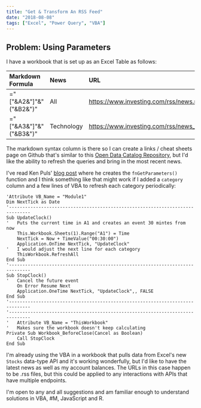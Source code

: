 ```yaml
---
title: "Get & Transform An RSS Feed"
date: "2018-08-08"
tags: ["Excel", "Power Query", "VBA"]
---
```


## Problem: Using Parameters

I have a workbook that is set up as an Excel Table as follows:  

| Markdown Formula       | News       | URL                                        |
| :--------------------- | :--------- | :----------------------------------------- |
| ="["&A2&"]"&"("&B2&")" | All        | https://www.investing.com/rss/news.rss     |
| ="["&A3&"]"&"("&B3&")" | Technology | https://www.investing.com/rss/news_288.rss |

The markdown syntax column is there so I can create a links / cheat sheets page on Github that's similar to this [Open Data Catalog Repository]("https://github.com/axibase/open-data-catalog/tree/master/data-hosts"), but I'd like the ability to refresh the queries and bring in the most recent news.  

I've read Ken Puls' [blog post]("https://www.excelguru.ca/blog/2014/11/26/building-a-parameter-table-for-power-query/") where he creates the `fnGetParameters()` function and I think something like that might work if I added a `category` column and a few lines of VBA to refresh each category periodically:  

```visual-basic
'Attribute VB_Name = "Module1"
Dim NextTick as Date
'------------------------------------------------------------------------------
Sub UpdateClock()
'   Puts the current time in A1 and creates an event 30 mintes from now
    This.Workbook.Sheets(1).Range("A1") = Time
    NextTick = Now + TimeValue("00:30:00")
    Application.OnTime NextTick, "UpdateClock"
'   I would adjust the next line for each category
    ThisWorkbook.RefreshAll
End Sub
'------------------------------------------------------------------------------
Sub StopClock()
'   Cancel the future event
    On Error Resume Next
    Application.OneTime NextTick, "UpdateClock",, FALSE
End Sub
'------------------------------------------------------------------------------
'------------------------------------------------------------------------------
'   Attribute VB_Name = "ThisWorkbook"
'   Makes sure the workbook doesn't keep calculating
Private Sub Workbook_BeforeClose(Cancel as Boolean)
    Call StopClock
End Sub
```  

I'm already using the VBA in a workbook that pulls data from Excel's new `Stocks` data-type API and it's working wonderfully, but I'd like to have the latest news as well as my account balances. The URLs in this case happen to be .rss files, but this could be applied to any interactions with APIs that have multiple endpoints.  

I'm open to any and all suggestions and am familiar enough to understand solutions in VBA, #M, JavaScript and R.  
